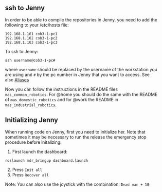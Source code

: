 ## ssh to Jenny
In order to be able to compile the repositories in Jenny, you need to add the following to your /etc/hosts file:

```
192.168.1.101 cob3-1-pc1
192.168.1.102 cob3-1-pc2
192.168.1.103 cob3-1-pc3
```

To ssh to Jenny:
```
ssh username@cob3-1-pc#
```

where `username` should be replaced by the username of the workstation you are using and `#` by the pc number in Jenny that you want to access. See also [Aliases](aliases)

Now you can follow the instructions in the README files `mas_common_robotics`. For @home you should do the same with the README of `mas_domestic_robotics` and for @work the README in `mas_industrial_robotics`.


## Initializing Jenny
When running code on Jenny, first you need to initialize her. Note that sometimes it may be necessary to run the release the emergency stop procedure before initalizing. 

1. First launch the dashboard:
```
roslaunch mdr_bringup dashboard.launch
```

2. Press `Init all`
3. Press `Recover all`

  Note: You can also use the joystick with the combination: `Dead man + 10`
